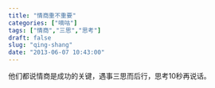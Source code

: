 ```yaml
---
title: "情商重不重要"
categories: ["嘀咕"]
tags: ["情商","三思","思考"]
draft: false
slug: "qing-shang"
date: "2013-06-07 10:43:00"
---
```


他们都说情商是成功的关键，遇事三思而后行，思考10秒再说话。
